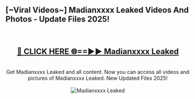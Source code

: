 <h2>[~Viral Videos~] Madianxxxx Leaked Videos And Photos - Update Files 2025!</h2>
<br>
<div align="center">
<h2><a href="https://top-ai-tools.click/QrbHav" rel="nofollow">🔴 CLICK HERE 🌐==►► Madianxxxx Leaked</a></h2>
<br>
Get Madianxxxx Leaked and all content. Now you can access all videos and pictures of Madianxxxx Leaked. New Updated Files 2025!
<br>
<br>
<a href="https://top-ai-tools.click/QrbHav" rel="nofollow" data-target="animated-image.originalLink"><img src="https://i.ibb.co.com/WyWwxjT/player-gif2.gif" alt="Madianxxxx Leaked" style="max-width: 100%; display: inline-block;" data-target="animated-image.originalImage"></a>
</div>
<br>